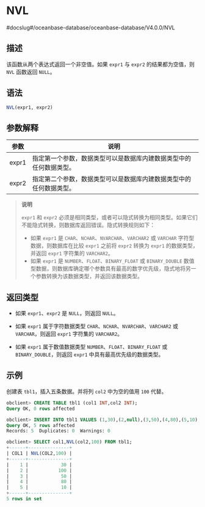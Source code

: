 NVL 
========================
#docslug#/oceanbase-database/oceanbase-database/V4.0.0/NVL


描述 
-----------------------

该函数从两个表达式返回一个非空值。如果 `expr1` 与 `expr2` 的结果都为空值，则 `NVL` 函数返回 `NULL`。

语法 
-----------------------

```sql
NVL(expr1, expr2)
```



参数解释 
-------------------------



|  参数   |                说明                 |
|-------|-----------------------------------|
| expr1 | 指定第一个参数，数据类型可以是数据库内建数据类型中的任何数据类型。 |
| expr2 | 指定第二个参数，数据类型可以是数据库内建数据类型中的任何数据类型。 |


>**说明**
>
>`expr1` 和 `expr2` 必须是相同类型，或者可以隐式转换为相同类型。如果它们不能隐式转换，则数据库返回错误。隐式转换规则如下：
>* 如果 `expr1` 是 `CHAR`、`NCHAR`、`NVARCHAR`、`VARCHAR2` 或 `VARCHAR` 字符型数据，则数据库在比较 `expr1` 之前将 `expr2` 转换为 `expr1` 的数据类型，并返回 `expr1` 字符集的 `VARCHAR2`。
>* 如果 `expr1` 是 `NUMBER`、`FLOAT`、`BINARY_FLOAT` 或 `BINARY_DOUBLE` 数值型数据，则数据库确定哪个参数具有最高的数字优先级，隐式地将另一个参数转换为该数据类型，并返回该数据类型。

  




返回类型 
-------------------------

* 如果 `expr1`、`expr2` 是 `NULL`，则返回 `NULL`。

  

* 如果 `expr1` 属于字符数据类型 `CHAR`、`NCHAR`、`NVARCHAR`、`VARCHAR2` 或 `VARCHAR`，则返回 `expr1` 字符集的 `VARCHAR2`。

  

* 如果 `expr1` 属于数值数据类型 `NUMBER`、`FLOAT`、`BINARY_FLOAT` 或 `BINARY_DOUBLE`，则返回 `expr1` 中具有最高优先级的数据类型。

  




示例 
-----------------------

创建表 `tbl1`，插入五条数据。并将列 `col2` 中为空的值用 `100` 代替。

```sql
obclient> CREATE TABLE tbl1 (col1 INT,col2 INT);
Query OK, 0 rows affected

obclient> INSERT INTO tbl1 VALUES (1,30),(2,null),(3,50),(4,80),(5,10);
Query OK, 5 rows affected
Records: 5  Duplicates: 0  Warnings: 0

obclient> SELECT col1,NVL(col2,100) FROM tbl1;
+------+---------------+
| COL1 | NVL(COL2,100) |
+------+---------------+
|    1 |            30 |
|    2 |           100 |
|    3 |            50 |
|    4 |            80 |
|    5 |            10 |
+------+---------------+
5 rows in set
```


